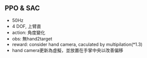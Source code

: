 ## PPO & SAC
* 50Hz
* 4 DOF, 上臂直
* action: 角度變化
* obs: 無hand2target
* reward: consider hand camera, caculated by multipilation(*1.3)
* hand camera更新為虛擬，並放置在手掌中央以改善偏移